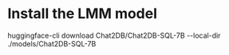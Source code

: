 # Install the LMM model 

huggingface-cli download Chat2DB/Chat2DB-SQL-7B --local-dir ./models/Chat2DB-SQL-7B